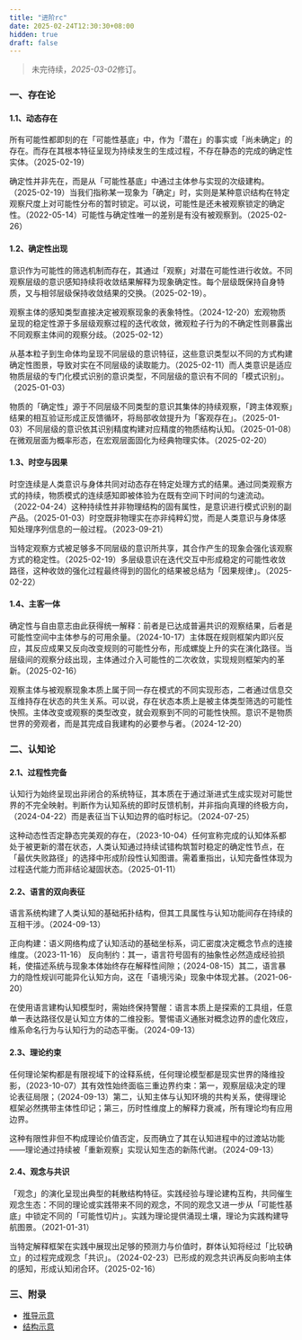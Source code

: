 ```yaml
---
title: "进阶rc"
date: 2025-02-24T12:30:30+08:00
hidden: true
draft: false
---
```

> 未完待续，*2025-03-02*修订。

### 一、存在论

#### 1.1、动态存在

所有可能性都即刻的在「可能性基底」中，作为「潜在」的事实或「尚未确定」的存在。而存在其根本特征呈现为持续发生的生成过程，不存在静态的完成的确定性实体。（2025-02-19）

确定性并非先在，而是从「可能性基底」中通过主体参与实现的次级建构。（2025-02-19）当我们指称某一现象为「确定」时，实则是某种意识结构在特定观察尺度上对可能性分布的暂时锁定。可以说，可能性是还未被观察锁定的确定性。（2022-05-14）可能性与确定性唯一的差别是有没有被观察到。（2025-02-26）

#### 1.2、确定性出现

意识作为可能性的筛选机制而存在，其通过「观察」对潜在可能性进行收敛。不同观察层级的意识感知持续将收敛结果解释为现象确定性。每个层级既保持自身特质，又与相邻层级保持收敛结果的交换。（2025-02-19）。

观察主体的感知类型直接决定被观察现象的表象特性。（2024-12-20）宏观物质呈现的稳定性源于多层级观察过程的迭代收敛，微观粒子行为的不确定性则暴露出不同观察主体间的观察分歧。（2025-02-12）

从基本粒子到生命体均呈现不同层级的意识特征，这些意识类型以不同的方式构建确定性图景，导致对实在不同层级的读取能力。（2025-02-11）而人类意识是适应物质层级的专门化模式识别的意识类型，不同层级的意识有不同的「模式识别」。（2025-01-03）

物质的「确定性」源于不同层级不同类型的意识其集体的持续观察，「跨主体观察」结果的相互验证形成正反馈循环，将局部收敛提升为「客观存在」。（2025-01-03）不同层级的意识依其识别精度构建对应精度的物质结构认知。（2025-01-08）在微观层面为概率形态，在宏观层面固化为经典物理实体。（2025-02-20）

#### 1.3、时空与因果

时空连续是人类意识与身体共同对动态存在特定处理方式的结果。通过同类观察方式的持续，物质模式的连续感知即被体验为在既有空间下时间的匀速流动。（2022-04-24）这种持续性并非物理结构的固有属性，是意识进行模式识别的副产品。（2025-01-03）时空既非物理实在亦非纯粹幻觉，而是人类意识与身体感知处理序列信息的一般过程。（2023-09-21）

当特定观察方式被足够多不同层级的意识所共享，其合作产生的现象会强化该观察方式的稳定性。（2025-02-19）多层级意识在迭代交互中形成稳定的可能性收敛路径，这种收敛的强化过程最终得到的固化的结果被总结为「因果规律」。（2025-02-22）

#### 1.4、主客一体

确定性与自由意志由此获得统一解释：前者是已达成普遍共识的观察结果，后者是可能性空间中主体参与的可用余量。（2024-10-17）主体既在规则框架内即兴反应，其反应成果又反向改变规则的可能性分布，形成螺旋上升的实在演化路径。当层级间的观察分歧出现，主体通过介入可能性的二次收敛，实现规则框架内的革新。（2025-02-16）

观察主体与被观察现象本质上属于同一存在模式的不同实现形态，二者通过信息交互维持存在状态的共生关系。可以说，存在状态本质上是被主体类型筛选的可能性快照。主体改变或观察的类型改变，就会观察到不同的可能性快照。意识不是物质世界的旁观者，而是其完成自我建构的必要参与者。（2024-12-20）

### 二、认知论

#### 2.1、过程性完备

认知行为始终呈现出非闭合的系统特征，其本质在于通过渐进式生成实现对可能世界的不完全映射。判断作为认知系统的即时反馈机制，并非指向真理的终极方向，（2024-04-22）而是表征当下认知边界的临时标记。（2024-07-25）

这种动态性否定静态完美观的存在，（2023-10-04）任何宣称完成的认知体系都处于被更新的潜在状态，人类认知通过持续试错构筑暂时稳定的确定性节点，在「最优失败路径」的选择中形成阶段性认知图谱。需着重指出，认知完备性体现为过程迭代能力而非结论凝固状态。（2025-01-11）

#### 2.2、语言的双向表征

语言系统构建了人类认知的基础拓扑结构，但其工具属性与认知功能间存在持续的互相干涉。（2024-09-13）

正向构建：语义网络构成了认知活动的基础坐标系，词汇密度决定概念节点的连接维度。（2023-11-16）
反向制约：其一，语言符号固有的抽象性必然造成经验损耗，使描述系统与现象本体始终存在解释性间隙；（2024-08-15）其二，语言暴力的隐性规训可能异化认知方向，这在「语境污染」现象中体现尤甚。（2021-06-20）

在使用语言建构认知模型时，需始终保持警醒：语言本质上是探索的工具组，任意单一表达路径仅是认知立方体的二维投影。警惕语义通胀对概念边界的虚化效应，维系命名行为与认知行为的动态平衡。（2024-09-13）

#### 2.3、理论约束

任何理论架构都是有限视域下的诠释系统，任何理论模型都是现实世界的降维投影，（2023-10-07）其有效性始终面临三重边界约束：第一，观察层级决定的理论表征局限；（2024-09-13）第二，认知主体与认知环境的共构关系，使得理论框架必然携带主体性印记；第三，历时性维度上的解释力衰减，所有理论均有应用边界。

这种有限性非但不构成理论价值否定，反而确立了其在认知进程中的过渡站功能——理论通过持续被「重新观察」实现认知生态的新陈代谢。（2024-09-13）

#### 2.4、观念与共识

「观念」的演化呈现出典型的耗散结构特征。实践经验与理论建构互构，共同催生观念生态：不同的理论或实践带来不同的观念，不同的观念又进一步从「可能性基底」中锁定不同的「可能性切片」。实践为理论提供涌现土壤，理论为实践构建导航图景。（2021-01-31）

当特定解释框架在实践中展现出足够的预测力与价值时，群体认知将经过「比较确立」的过程完成观念「共识」。（2024-02-23）已形成的观念共识再反向影响主体的感知，形成认知闭合环。（2025-02-16）

### 三、附录

- [推导示意](./graph1.png.pdf)
- [结构示意](./graph4.png.pdf)
